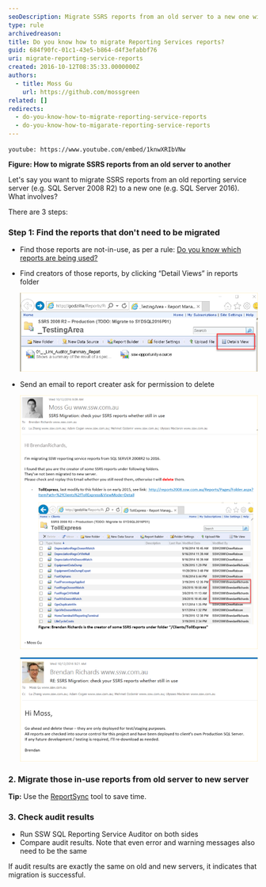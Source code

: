 ```yaml
---
seoDescription: Migrate SSRS reports from an old server to a new one with ease using these 3 simple steps.
type: rule
archivedreason:
title: Do you know how to migrate Reporting Services reports?
guid: 684f90fc-01c1-43e5-b864-d4f3efabbf76
uri: migrate-reporting-service-reports
created: 2016-10-12T08:35:33.0000000Z
authors:
  - title: Moss Gu
    url: https://github.com/mossgreen
related: []
redirects:
  - do-you-know-how-to-migrate-reporting-service-reports
  - do-you-know-how-to-migarate-reporting-service-reports
---
```


`youtube: https://www.youtube.com/embed/1knwXRIbVNw`

**Figure: How to migrate SSRS reports from an old server to another**

Let's say you want to migrate SSRS reports from an old reporting service server (e.g. SQL Server 2008 R2) to a new one (e.g. SQL Server 2016). What involves?

There are 3 steps:

<!--endintro-->

### Step 1: Find the reports that don't need to be migrated

- Find those reports are not-in-use, as per a rule: [Do you know which reports are being used?](/do-you-know-which-reports-are-being-used)
- Find creators of those reports, by clicking “Detail Views” in reports folder

  ![Figure: Find reports creators by clicking "Details View" inside report folder](detailsview.png)

- Send an email to report creater ask for permission to delete

  ![Figure: Send an email to ask permission](sent.png)

  ![Figure: Email received with permission to delete from creator](receive.png)

### 2. Migrate those in-use reports from old server to new server

**Tip:** Use the [ReportSync](https://github.com/dapaxx/reportsync) tool to save time.

### 3. Check audit results

- Run SSW SQL Reporting Service Auditor on both sides
- Compare audit results. Note that even error and warning messages also need to be the same

If audit results are exactly the same on old and new servers, it indicates that migration is successful.
